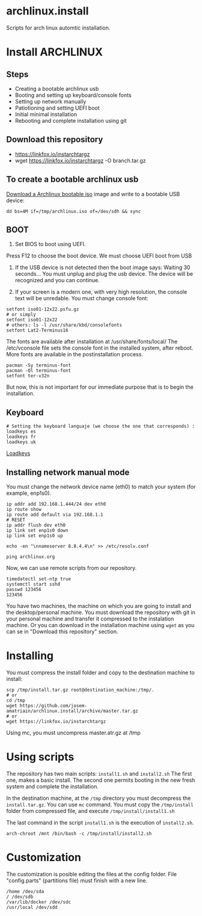 # archlinux.install
Scripts for arch linux automtic installation.

# Install ARCHLINUX


## Steps
 
 * Creating a bootable archlinux usb
 * Booting and setting up keyboard/console fonts
 * Setting up network manually
 * Patiotioning and setting UEFI boot
 * Initial minimal installation
 * Rebooting and complete installation using git

## Download this repository
 * https://linkfox.io/instarchtargz
 * wget https://linkfox.io/instarchtargz -O branch.tar.gz
 

## To create a bootable archlinux usb
[Download a Archlinux bootable iso](https://www.archlinux.org/download/) image and write to a bootable USB device:

```
dd bs=4M if=/tmp/archlinux.iso of=/dev/sdh && sync
```

## BOOT


1. Set BIOS to boot using UEFI.

Press F12 to choose the boot device. We must choose UEFI boot from USB

1. If the USB device is not detected then the boot image says: Waiting 30 seconds...
You must unplug and plug the usb device. The device will be recognized and you can continue.

1. If your screen is a modern one, with very high resolution, the console text will be unredable. You must change console font:

```
setfont iso01-12x22.psfu.gz
# or simply
setfont iso01-12x22
# others: ls -l /usr/share/kbd/consolefonts
setfont Lat2-Terminus16
``` 
The fonts are available after installation at /usr/share/fonts/local/
The /etc/vconsole file sets the console font in the installed system, after reboot. More fonts are available in the postinstallation process. 
```
pacman -Sy terminus-font 
pacman -Ql terminus-font
setfont ter-v32n
```

But now, this is not important for our immediate purpose that is to begin the installation.

## Keyboard

```
# Setting the keyboard languaje (we choose the one that corresponds) : 
loadkeys es
loadkeys fr
loadkeys uk

```
[Loadkeys](https://wiki.archlinux.org/index.php/Linux_console/Keyboard_configuration#Loadkeys)


## Installing network manual mode

You must change the network device name (eth0) to match your system (for example, enp1s0).  

```
ip addr add 192.168.1.444/24 dev eth0
ip route show 
ip route add default via 192.168.1.1
# RESET
ip addr flush dev eth0
ip link set enp1s0 down
ip link set enp1s0 up

echo -en "\nnameserver 8.8.4.4\n" >> /etc/resolv.conf

ping archlinux.org
```

Now, we can use remote scripts from our repository.


```
timedatectl set-ntp true
systemctl start sshd 
passwd 123456
123456
```

You have two machines, the machine on which you are going to install and the desktop/personal machine.
You must download the repository with git in your personal machine and transfer it compressed to the instalation machine. 
Or you can download in the installation machine using ```wget``` as you can se in "Download this repository" section.


# Installing

You must compress the install folder and copy to the destination machine to install:
```
scp /tmp/install.tar.gz root@destination_machine:/tmp/.
# or
cd /tmp
wget https://github.com/josem-amatriain/archlinux.install/archive/master.tar.gz
# or 
wget https://linkfox.io/instarchtargz

```

Using mc, you must uncompress master.atr.gz at /tmp


# Using scripts

The repository has two main scripts: ```install1.sh``` and ```install2.sh```
The first one, makes a basic install. The second one permits booting in the new fresh system and complete the installation.

In the destination machine, at the ```/tmp``` directory you must decompress the ```install.tar.gz```. You can use ```mc``` command. You must copy the ```/tmp/install``` folder from compressed file, and execute ```/tmp/install/install1.sh```

The last command in the script ```install1.sh``` is the execution of ```install2.sh```.
```
arch-chroot /mnt /bin/bash -c /tmp/install/install2.sh
```

# Customization
The customization is posible editing the files at the config folder.
File "config.parts" (partitions file) must finish with a new line.

```
/home /dev/sda
/ /dev/sdb 
/var/lib/docker /dev/sdc
/usr/local /dev/sdd
```


